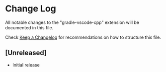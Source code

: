 # Change Log
All notable changes to the "gradle-vscode-cpp" extension will be documented in this file.

Check [Keep a Changelog](http://keepachangelog.com/) for recommendations on how to structure this file.

## [Unreleased]
- Initial release